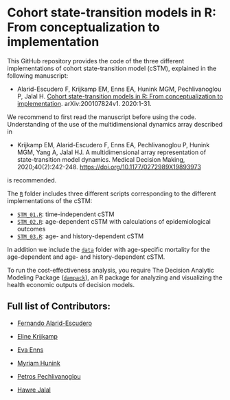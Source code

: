 # Cohort state-transition models in R: From conceptualization to implementation
This GitHub repository provides the code of the three different implementations of cohort state-transition model (cSTM), explained in the following manuscript: 

- Alarid-Escudero F, Krijkamp EM, Enns EA, Hunink MGM, Pechlivanoglou P, Jalal H. [Cohort state-transition models in R: From conceptualization to implementation](http://arxiv.org/abs/2001.07824). arXiv:200107824v1. 2020:1-31.

We recommend to first read the manuscript before using the code. Understanding of the use of the multidimensional dynamics array described in 

- Krijkamp EM, Alarid-Escudero F, Enns EA, Pechlivanoglou P, Hunink MGM, Yang A, Jalal HJ. A multidimensional array representation of state-transition model dynamics. Medical Decision Making, 2020;40(2):242-248. https://doi.org/10.1177/0272989X19893973

is recommended.

The [`R`](https://github.com/DARTH-git/Cohort-modeling-tutorial/tree/master/R) folder includes three different scripts corresponding to the different implementations of the cSTM:
   - [`STM_01.R`](https://github.com/DARTH-git/Cohort-modeling-tutorial/blob/master/R/STM_01.R): time-independent cSTM 
   - [`STM_02.R`](https://github.com/DARTH-git/Cohort-modeling-tutorial/blob/master/R/STM_02.R): age-dependent cSTM with calculations of epidemiological outcomes
   - [`STM_03.R`](https://github.com/DARTH-git/Cohort-modeling-tutorial/blob/master/R/STM_03.R): age- and history-dependent cSTM

In addition we include the [`data`](https://github.com/DARTH-git/Cohort-modeling-tutorial/tree/master/data) folder with age-specific mortality for the age-dependent and age- and history-dependent cSTM.

To run the cost-effectiveness analysis, you require The Decision Analytic Modeling Package ([`dampack`](https://github.com/DARTH-git/dampack)), an R package for analyzing and visualizing the health economic outputs of decision models.

## Full list of Contributors:

  * [Fernando Alarid-Escudero](https://github.com/feralaes)
  
  * [Eline Krijkamp](https://github.com/krijkamp) 

  * [Eva Enns](https://github.com/evaenns)
  
  * [Myriam Hunink](http://www.erasmus-epidemiology.nl/people/profile.php?id=45)
  
  * [Petros Pechlivanoglou](https://github.com/ppehli)
  
  * [Hawre Jalal](https://github.com/hjalal)
